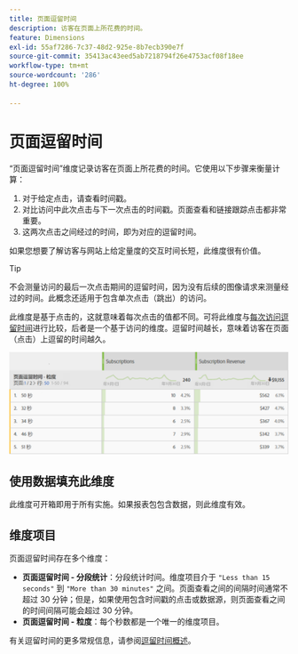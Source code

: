 ```yaml
---
title: 页面逗留时间
description: 访客在页面上所花费的时间。
feature: Dimensions
exl-id: 55af7286-7c37-48d2-925e-8b7ecb390e7f
source-git-commit: 35413ac43eed5ab7218794f26e4753acf08f18ee
workflow-type: tm+mt
source-wordcount: '286'
ht-degree: 100%

---
```


# 页面逗留时间

“页面逗留时间”维度记录访客在页面上所花费的时间。它使用以下步骤来衡量计算：

1. 对于给定点击，请查看时间戳。
2. 对比访问中此次点击与下一次点击的时间戳。页面查看和链接跟踪点击都非常重要。
3. 这两次点击之间经过的时间，即为对应的逗留时间。

如果您想要了解访客与网站上给定量度的交互时间长短，此维度很有价值。

>[!TIP]
>
>不会测量访问的最后一次点击期间的逗留时间，因为没有后续的图像请求来测量经过的时间。此概念还适用于包含单次点击（跳出）的访问。

此维度是基于点击的，这就意味着每次点击的值都不同。可将此维度与[每次访问逗留时间](time-spent-per-visit.md)进行比较，后者是一个基于访问的维度。逗留时间越长，意味着访客在页面（点击）上逗留的时间越久。

![页面逗留时间](../metrics/assets/time-spent2.png)

## 使用数据填充此维度

此维度可开箱即用于所有实施。如果报表包包含数据，则此维度有效。

## 维度项目

页面逗留时间存在多个维度：

* **页面逗留时间 - 分段统计**：分段统计时间。维度项目介于 `"Less than 15 seconds"` 到 `"More than 30 minutes"` 之间。页面查看之间的间隔时间通常不超过 30 分钟；但是，如果使用包含时间戳的点击或数据源，则页面查看之间的时间间隔可能会超过 30 分钟。
* **页面逗留时间 - 粒度**：每个秒数都是一个唯一的维度项目。

有关逗留时间的更多常规信息，请参阅[逗留时间概述](../metrics/time-spent.md)。
